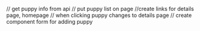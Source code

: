 // get puppy info from api
// put puppy list on page
  //create links for details page, homepage
// when clicking puppy changes to details page
// create component form for adding puppy
